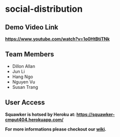 # social-distribution

## Demo Video Link
**https://www.youtube.com/watch?v=1o0HtBtiTNk**

## Team Members
- Dillon Allan
- Jun Li
- Hang Ngo
- Nguyen Vu
- Susan Trang

## User Access
**Squawker is hotsed by Heroku at: https://squawker-cmput404.herokuapp.com/**

**For more informations please checkout our [wiki](https://github.com/CMPUT404W22-SocialDistribution/social-distribution/wiki).**
